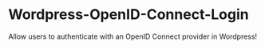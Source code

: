 Wordpress-OpenID-Connect-Login
==============================

Allow users to authenticate with an OpenID Connect provider in Wordpress!

